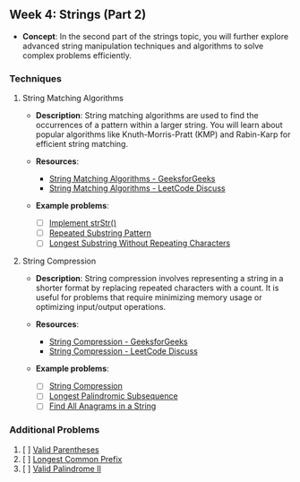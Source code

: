 ## Week 4: Strings (Part 2)

- **Concept**: In the second part of the strings topic, you will further explore advanced string manipulation techniques and algorithms to solve complex problems efficiently.

### Techniques

1. String Matching Algorithms

   - **Description**: String matching algorithms are used to find the occurrences of a pattern within a larger string. You will learn about popular algorithms like Knuth-Morris-Pratt (KMP) and Rabin-Karp for efficient string matching.

   - **Resources**:
     - [String Matching Algorithms - GeeksforGeeks](https://www.geeksforgeeks.org/string-searching-algorithms/)
     - [String Matching Algorithms - LeetCode Discuss](https://leetcode.com/discuss/general-discussion/583531/string-matching-algorithms-in-python)

   - **Example problems**:
     - [ ] [Implement strStr()](https://leetcode.com/problems/implement-strstr/)
     - [ ] [Repeated Substring Pattern](https://leetcode.com/problems/repeated-substring-pattern/)
     - [ ] [Longest Substring Without Repeating Characters](https://leetcode.com/problems/longest-substring-without-repeating-characters/)

2. String Compression

   - **Description**: String compression involves representing a string in a shorter format by replacing repeated characters with a count. It is useful for problems that require minimizing memory usage or optimizing input/output operations.

   - **Resources**:
     - [String Compression - GeeksforGeeks](https://www.geeksforgeeks.org/string-compression-using-count-of-repeated-characters/)
     - [String Compression - LeetCode Discuss](https://leetcode.com/discuss/general-discussion/603706/how-to-compress-a-string)

   - **Example problems**:
     - [ ] [String Compression](https://leetcode.com/problems/string-compression/)
     - [ ] [Longest Palindromic Subsequence](https://leetcode.com/problems/longest-palindromic-subsequence/)
     - [ ] [Find All Anagrams in a String](https://leetcode.com/problems/find-all-anagrams-in-a-string/)

### Additional Problems

1. [ ] [Valid Parentheses](https://leetcode.com/problems/valid-parentheses/)
2. [ ] [Longest Common Prefix](https://leetcode.com/problems/longest-common-prefix/)
3. [ ] [Valid Palindrome II](https://leetcode.com/problems/valid-palindrome-ii/)
